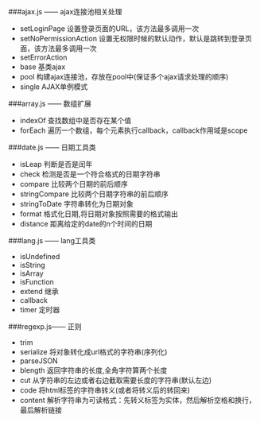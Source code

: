 ###ajax.js  —— ajax连接池相关处理
* setLoginPage             设置登录页面的URL，该方法最多调用一次 
* setNoPermissionAction    设置无权限时候的默认动作，默认是跳转到登录页面，该方法最多调用一次
* setErrorAction 
* base                     基类ajax
* pool                     构建ajax连接池，存放在pool中(保证多个ajax请求处理的顺序) 
* single                   AJAX单例模式 

###array.js —— 数组扩展
* indexOf                  查找数组中是否存在某个值
* forEach                  遍历一个数组，每个元素执行callback，callback作用域是scope

###date.js —— 日期工具类
* isLeap                   判断是否是闰年
* check                    检测是否是一个符合格式的日期字符串 
* compare                  比较两个日期的前后顺序 
* stringCompare            比较两个日期字符串的前后顺序 
* stringToDate             字符串转化为日期对象 
* format                   格式化日期,将日期对象按照需要的格式输出 
* distance                 距离给定的date的n个时间的日期 

###lang.js —— lang工具类
* isUndefined
* isString
* isArray
* isFunction
* extend                   继承
* callback
* timer                    定时器

###regexp.js—— 正则
* trim 
* serialize                将对象转化成url格式的字符串(序列化) 
* parseJSON 
* blength                  返回字符串的长度,全角字符算两个长度 
* cut                      从字符串的左边或者右边截取需要长度的字符串(默认左边) 
* code                     将html标签的字符串转义(或者将转义后的转回来) 
* content                  解析字符串为可读格式：先转义标签为实体，然后解析空格和换行，最后解析链接 
